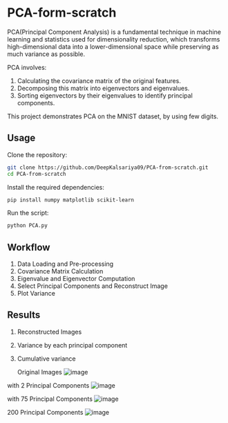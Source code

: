 # PCA-form-scratch
PCA(Principal Component Analysis) is a fundamental technique in machine learning and statistics used for dimensionality reduction, which transforms high-dimensional data into a lower-dimensional space while preserving as much variance as possible.

PCA involves:
1. Calculating the covariance matrix of the original features.
2. Decomposing this matrix into eigenvectors and eigenvalues.
3. Sorting eigenvectors by their eigenvalues to identify principal components.

This project demonstrates PCA on the MNIST dataset, by using few digits.

## Usage

Clone the repository:
```bash
git clone https://github.com/DeepKalsariya09/PCA-from-scratch.git
cd PCA-from-scratch
```

Install the required dependencies:
```bash
pip install numpy matplotlib scikit-learn
```

Run the script:
```bash
python PCA.py
```

## Workflow 
1. Data Loading and Pre-processing
2. Covariance Matrix Calculation
3. Eigenvalue and Eigenvector Computation
4. Select Principal Components and Reconstruct Image
5. Plot Variance

## Results
1. Reconstructed Images
2. Variance by each principal component
3. Cumulative variance

   Original Images
![image](https://github.com/user-attachments/assets/748add84-be3e-4650-bb07-25c933201d00)

with 2 Principal Components
![image](https://github.com/user-attachments/assets/c7e52355-4f67-4be6-8369-6ced227858f6)

with 75 Principal Components
![image](https://github.com/user-attachments/assets/096428b4-9173-431f-89da-648f361858c9)

200 Principal Components
![image](https://github.com/user-attachments/assets/05a4b188-a58a-4cb3-96a5-dada9102fb2b)

